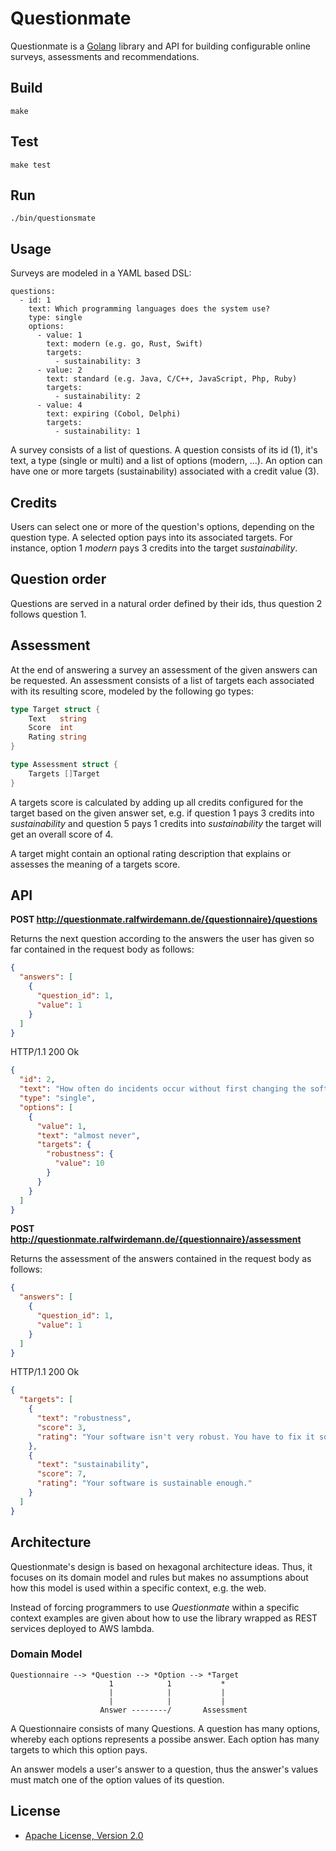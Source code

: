 # Questionmate

Questionmate is a [Golang](https://www.golang.org) library and API for building configurable online
surveys, assessments and recommendations. 

## Build

```shell
make
```

## Test

```shell
make test
```

## Run

```shell
./bin/questionsmate
```

## Usage

Surveys are modeled in a YAML based DSL:

```
questions:
  - id: 1
    text: Which programming languages does the system use?
    type: single
    options:
      - value: 1
        text: modern (e.g. go, Rust, Swift)
        targets:
          - sustainability: 3
      - value: 2
        text: standard (e.g. Java, C/C++, JavaScript, Php, Ruby)
        targets:
          - sustainability: 2
      - value: 4
        text: expiring (Cobol, Delphi)
        targets:
          - sustainability: 1
```

A survey consists of a list of questions. A question consists of its id (1), it's text, a type
(single or multi) and a list of options (modern, ...). An option can have one or more targets
(sustainability) associated with a credit value (3). 

## Credits

Users can select one or more of the question's options, depending on the question type. A selected
option pays into its associated targets. For instance, option 1 *modern* pays 3 credits into the
target *sustainability*.

## Question order

Questions are served in a natural order defined by their ids, thus question 2 follows question 1. 

## Assessment

At the end of answering a survey an assessment of the given answers can be requested. An assessment consists of a list
of targets each associated with its resulting score, modeled by the following go types:

```go
type Target struct {
	Text   string 
	Score  int    
	Rating string 
}

type Assessment struct {
	Targets []Target 
}
```

A targets score is calculated by adding up all credits configured for the target based on the given answer set, e.g. if
question 1 pays 3 credits into *sustainability* and question 5 pays 1 credits into *sustainability* the target will get
an overall score of 4. 

A target might contain an optional rating description that explains or assesses the meaning of a targets score.

## API

**POST http://questionmate.ralfwirdemann.de/{questionnaire}/questions**

Returns the next question according to the answers the user has given so far contained in the request body as follows:

```json
{
  "answers": [
    {
      "question_id": 1,
      "value": 1
    }
  ]
}
```

HTTP/1.1 200 Ok
```json
{
  "id": 2,
  "text": "How often do incidents occur without first changing the software?",
  "type": "single",
  "options": [
    {
      "value": 1,
      "text": "almost never",
      "targets": {
        "robustness": {
          "value": 10
        }
      }
    }
  ]
}
```

**POST http://questionmate.ralfwirdemann.de/{questionnaire}/assessment**

Returns the assessment of the answers contained in the request body as follows:

```json
{
  "answers": [
    {
      "question_id": 1,
      "value": 1
    }
  ]
}
```

HTTP/1.1 200 Ok
```json
{
  "targets": [
    {
      "text": "robustness",
      "score": 3,
      "rating": "Your software isn't very robust. You have to fix it soon."
    },
    {
      "text": "sustainability",
      "score": 7,
      "rating": "Your software is sustainable enough."
    }
  ]
}
```

## Architecture

Questionmate's design is based on hexagonal architecture ideas. Thus, it focuses on its domain model and rules but makes no assumptions about how this model is used within a specific context, e.g. the web.

Instead of forcing programmers to use *Questionmate* within a specific context examples are given about how to use the library wrapped as REST services deployed to AWS lambda.

### Domain Model

```
Questionnaire --> *Question --> *Option --> *Target
                      1            1           *
                      |            |           |
                      |            |           |
                    Answer --------/       Assessment
```

A Questionnaire consists of many Questions. A question has many options, whereby each options represents a possibe answer. Each option has many targets to which this option pays. 

An answer models a user's answer to a question, thus the answer's values must match one of the option values of its question.  


## License

* [Apache License, Version 2.0](https://www.apache.org/licenses/LICENSE-2.0)